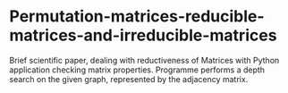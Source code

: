 # Permutation-matrices-reducible-matrices-and-irreducible-matrices
Brief scientific paper, dealing with reductiveness of Matrices with Python application checking matrix properties. Programme performs a depth search on the given graph, represented by the adjacency matrix.
